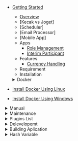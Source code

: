 - [Getting Started](README.md)
	- [Overview](gettingStarted_Overview.md)
	- [Kecak vs Joget] 
	- [Scheduler]
	- [Email Processor]
	- [Mobile App]
	- Apps
		- [Role Management](tesst.md)
		- [Interim Participant](InterimParticipant.md)
	- Features
		- [Currency Handling](CurrencyHandling.md)
  - Requirement
  - Installation
  
  <details>
  <summary> Docker </summary>

 - [Install Docker Using Linux](Docker_InstallLinux.md)
 - [Install Docker Using Windows](Docker_InstallWindows.md)

</details>

  <details>
  <summary> Manual </summary>

- [Install Manual Using Linux](install_ManualLinux.md)
- [Install Manual Using Windows](install_ManualWindows.md)
- [Database Set Up](databaseSetUp_manual.md)

</details>
      
      

  <details>
  <summary> Maintenance </summary>

- Start and Stop Kecak Workflow
- Start and Stop MySQL Service
- Set Up Java Memory
	
  </details>
  

  <details>
  <summary> Plugins List </summary>

 - [Start and Stop Kecak Workflow](PluginsList_KecakMobile_InboxPageAPI.md)
 - [Start and Stop MySQL Service](PluginsList_KecakMobile_CheckTokenAPI.md)
 - [Set Up Java Memory](PluginsList_KecakMobile_DataListActionAPI.md)
 - [Kecak Mobile Datalist UI API](PluginsList_KecakMobile_datalistUiAPI.md)
 - [Kecak Mobile Form UI API](PluginsList_KecakMobile_FormUiAPI.md)
 - [Kecak Mobile Load Binder](PluginsList_KecakMobile_LoadBinder.md)
 - [Kecak Mobile Login API](PluginsList_KecakMobile_LoginAPI.md)
 - [Kecak Mobile Option Binder User Locale](PluginsList_KecakMobile_optionBinderUserLocale.md)
 - [Kecak Mobile Published App UI API](PluginsList_KecakMobile_publishedAppUiAPI.md)
 - [Kecak Mobile Refresh Token API](PluginsList_KecakMobile_refreshTokenAPI.md)
 - [Kecak Mobile Run Process API](PluginsList_KecakMobile_runProcessPageAPI.md)
 - [Kecak Mobile Store Binder Edit Profile Picture API](PluginsList_KecakMobile_storeBinder_editProfilePictureAPI.md)
 - [Kecak Mobile Store Binder File Upload API](PluginsList_KecakMobile_StoreBinder-FileUploadAPI.md)
 - [Kecak Mobile Userview UI API](PluginsList_KecakMobile_userviewUiAPI.md)
 - [Plugins Calculation Field](pluginsList_CalculationField.md)
 - [Plugins Captcha](pluginsList_Captcha.md)
 - [Plugins Audit Trail](PluginsList_auditTrail.md)
 - [Plugins Auto Fill Select Box](PluginsList_autoFillSelectBox.md)
 - [Plugins Cancel Button](PluginsList_cancelButton.md)
 - [Plugins Datalist](PluginsList_datalist.md)
 - [Plugins Datalist Filter Select Box](pluginsList_datalistFilter_selectBox.md)
 - [Plugins Design Process](PluginsList_DesignProcess.md)
 - [Plugins Excel Import](PluginsList_excelImport.md)
 - [Plugins Form](PluginsList_Form.md)
 - [Plugins ](PluginsList_FormatterHashVariable.md)
 - [Plugins](PluginsList_formGrid.md)
 - [Plugins](pluginsList_kecakCancelButton.md)
 - [Plugins](pluginsList_mobileApprovalAPI.md)
 - [Plugins](pluginsList_mobileRequestAPI.md)
 - [Plugins](PluginsList_ParticipantMapping.md)
 - [Plugins](pluginsList_permissions.md)
 - [Plugins](PluginsList_RoleManagement.md)
 - [Plugins](PluginsList_Routes.md)
 - [Plugins](pluginsList_soap.md)
 - [Plugins](pluginsList_spreadsheets.md)
 - [Plugins](pluginsList_timePicker.md)
 - [Plugins](PluginsList_Userview.md)
 - [Plugins](PluginsList_WorkflowVariable.md)

 </details>


 <details>
 <summary> Delevelopemt </summary>
 
 - [Compliling Core](development_compilingCore.md)
 - [Automated Process](development_automatedProcess.md)
 - [API](develpoment_API.md) 
 - [Plugin Suite](development_PluginSuite.md)
 
  </details>
  
  
  <details>
  <summary> Building Aplication </summary>
	
 - System Administration 
 - SLA Limit
 - Advande Insignt into form Builder 
 - Building Fornt End App
 - Insight into Joget Workflow
 
   <details>
   <summary> Participant Mapping</summary>

   - [Map Activities to Form](ParticipantMapping_MapActivitiestoForms.md)
   - [Map Activities to Plugins](ParticipantMapping_MapoolstoPlugins.md)
   - [Variable List](ParticipantMapping_VariableList.md)
   
  </details>
   	
  </details>
  
  <details>
  <summary> Hash Variable </summary>
	
- [What is Hash Variable](buildingAplication_HashVariabel.md)
- [Hash Variable - App Devintion](hashVariable_AppDefinition.md)
- [Hash Variable - Bean Shell](hashVariable_BeanShell.md)
- [Hash Variable - Data Hash Variable](hashVariable-DataHashVariable.md)
- [Hash Variable - Form Binder](hashVariable_AppDefinition.md)
- [Hash Variable - Performer](hashVariable_Performer.md)
- [Hash Variable - Platform](hashVariable_Platform.md)
- [Hash Variable - Request Parameter](HashVariable_RequestParameter.md)
- [Hash Variable - Request](hashVariable_Request.md)
- [Hash Variable - User](hashVariable_User.md)
- [Hash Variable - Users](hashVariable_Users.md)
- [Hash Variable - Userview Key](hashVariable_UserviewKey.md)
- [Hash Variable - Workflow Process Hash Variable](HashVariable_WorkflowProcessHashVariable.md)
- [Hash Variable - Workflow Variable](hashVariable_WorkflowVariable.md)
- [Hash Variable - Workflow Assignment](HashVariable_WorkflowAssignmentHashVariable.md)

  </details>
